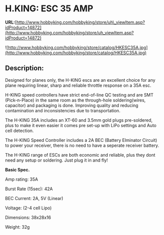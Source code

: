# H.KING: ESC 35 AMP #

**URL:**[http://www.hobbyking.com/hobbyking/store/uh\_viewItem.asp?idProduct=14872](http://www.hobbyking.com/hobbyking/store/uh_viewItem.asp?idProduct=14872)

![http://www.hobbyking.com/hobbyking/store/catalog/HKESC35A.jpg](http://www.hobbyking.com/hobbyking/store/catalog/HKESC35A.jpg)

## Description: ##
Designed for planes only, the H-KING escs are an excellent choice for any plane requiring linear, sharp and reliable throttle response on a 35A esc.

H-KING speed controllers have strict end-of-line QC testing and are SMT (Pick-n-Place) in the same room as the through-hole soldering(wires, capacitor) and packaging is done. Improving quality and reducing contamination and inconsistencies due to transportation.

The H-KING 35A includes an XT-60 and 3.5mm gold plugs pre-soldered, plus to make it even easier it comes pre set-up with LiPo settings and Auto cell detection.

The H-KING Speed Controller includes a 2A BEC (Battery Elminator Circuit) to power your receiver, there is no need to have a seperate receiver battery.

The H-KING range of ESCs are both economic and reliable, plus they dont need any setup or soldering. Just plug it in and fly!

**Basic Spec.**

Amp rating: 35A

Burst Rate (15sec): 42A

BEC Current: 2A, 5V (Linear)

Voltage: (2-4 cell Lipo)

Dimensions: 38x28x16

Weight: 32g